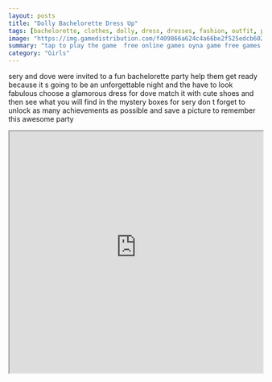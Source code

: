 ```yaml
---
layout: posts
title: "Dolly Bachelorette Dress Up"
tags: [bachelorette, clothes, dolly, dress, dresses, fashion, outfit, party, free, online, games, oyna, game, free, games, play, play, games]
image: "https://img.gamedistribution.com/f409866a624c4a66be2f525edcb60265.jpg"
summary: "tap to play the game  free online games oyna game free games play play games"
category: "Girls"
---
```


sery and dove were invited to a fun bachelorette party help them get ready because it s going to be an unforgettable night and the have to look fabulous choose a glamorous dress for dove match it with cute shoes and then see what you will find in the mystery boxes for sery don t forget to unlock as many achievements as possible and save a picture to remember this awesome party

<iframe width="100%" height="480px;" src="https://html5.gamedistribution.com/f409866a624c4a66be2f525edcb60265/"></iframe>